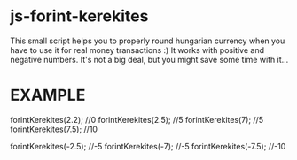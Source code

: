 js-forint-kerekites
===================

This small script helps you to properly round hungarian currency when you have to use it for real money transactions :) 
It works with positive and negative numbers. 
It's not a big deal, but you might save some time with it...


EXAMPLE
===================
forintKerekites(2.2); //0
forintKerekites(2.5); //5
forintKerekites(7);   //5
forintKerekites(7.5); //10

forintKerekites(-2.5); //-5
forintKerekites(-7);   //-5
forintKerekites(-7.5); //-10


